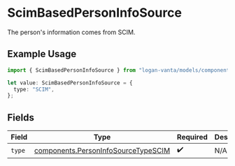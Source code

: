 # ScimBasedPersonInfoSource

The person's information comes from SCIM.

## Example Usage

```typescript
import { ScimBasedPersonInfoSource } from "logan-vanta/models/components";

let value: ScimBasedPersonInfoSource = {
  type: "SCIM",
};
```

## Fields

| Field                                                                                      | Type                                                                                       | Required                                                                                   | Description                                                                                |
| ------------------------------------------------------------------------------------------ | ------------------------------------------------------------------------------------------ | ------------------------------------------------------------------------------------------ | ------------------------------------------------------------------------------------------ |
| `type`                                                                                     | [components.PersonInfoSourceTypeSCIM](../../models/components/personinfosourcetypescim.md) | :heavy_check_mark:                                                                         | N/A                                                                                        |